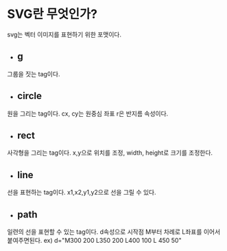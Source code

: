 # SVG란 무엇인가?
<p>
svg는 벡터 이미지를 표현하기 위한 포맷이다.
</p>

- ## g
<p>
그룹을 짓는 tag이다.
</p>

- ## circle
<p>
원을 그리는 tag이다.
cx, cy는 원중심 좌표
r은 반지름 속성이다.
</p>

- ## rect
<p>
사각형을 그리는 tag이다.
x,y으로 위치를 조정,
width, height로 크기를 조정한다.
</p>

- ## line
<p>
선을 표현하는 tag이다.
x1,x2,y1,y2으로 선을 그릴 수 있다.
</p>

- ## path
<p>
일련의 선을 표현할 수 있는 tag이다.
d속성으로 시작점 M부터 차례로 L좌표를 이어서 붙여주면된다.
ex) d="M300 200 L350 200 L400 100 L 450 50"
</p>